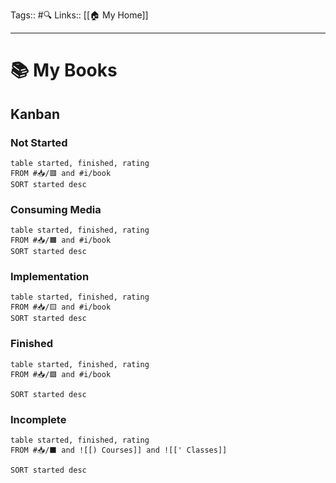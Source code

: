 Tags:: #🔍
Links:: [[🏠 My Home]]
___
# 📚 My Books
## Kanban
### Not Started
```dataview
table started, finished, rating
FROM #📥/🟥 and #i/book
SORT started desc
```
### Consuming Media
```dataview
table started, finished, rating
FROM #📥/🟧 and #i/book
SORT started desc
```
### Implementation
```dataview
table started, finished, rating
FROM #📥/🟨 and #i/book
SORT started desc
```
### Finished
```dataview
table started, finished, rating
FROM #📥/🟩 and #i/book

SORT started desc
```
### Incomplete
```dataview
table started, finished, rating
FROM #📥/⬛ and ![[) Courses]] and ![[' Classes]]

SORT started desc
```